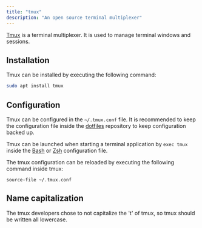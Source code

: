 ```yaml
---
title: "tmux"
description: "An open source terminal multiplexer"
---
```


[Tmux](https://github.com/tmux/tmux) is a terminal multiplexer. It is
used to manage terminal windows and sessions.

## Installation
Tmux can be installed by executing the following command:

```sh
sudo apt install tmux
```

## Configuration
Tmux can be configured in the `~/.tmux.conf` file. It is recommended to
keep the configuration file inside the [dotfiles](dotfiles)
repository to keep configuration backed up.

Tmux can be launched when starting a terminal application by `exec tmux`
inside the [Bash](bash) or [Zsh](zsh) configuration file.

The tmux configuration can be reloaded by executing the following
command inside tmux:

```
source-file ~/.tmux.conf
```

## Name capitalization
The tmux developers chose to not capitalize the 't' of tmux, so tmux
should be written all lowercase.
